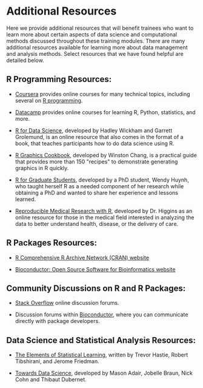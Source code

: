 # Additional Resources









Here we provide additional resources that will benefit trainees who want to learn more about certain aspects of data science and computational methods discussed throughout these training modules. There are many additional resources available for learning more about data management and analysis methods. Select resources that we have found helpful are detailed below.


## R Programming Resources:

+ [Coursera](https://www.coursera.org) provides online courses for many technical topics, including several on [R programming](https://www.coursera.org/courses?query=r).

+ [Datacamp](https://www.datacamp.com/) provides online courses for learning R, Python, statistics, and more.

+ [R for Data Science](https://r4ds.had.co.nz/), developed by Hadley Wickham and Garrett Grolemund, is an online resource that also comes in the format of a book, that teaches participants how to do data science using R.
  
+ [R Graphics Cookbook](https://r-graphics.org/), developed by Winston Chang, is a practical guide that provides more than 150 "recipes" to demonstrate generating graphics in R quickly.
  
+	[R for Graduate Students](https://bookdown.org/yih_huynh/Guide-to-R-Book/), developed by a PhD student, Wendy Huynh, who taught herself R as a needed component of her research while obtaining a PhD and wanted to share her experience and lessons learned.

+	[Reproducible Medical Research with R](https://bookdown.org/pdr_higgins/rmrwr/), developed by Dr. Higgins as an online resource for those in the medical field interested in analyzing the data to better understand health, disease, or the delivery of care.


## R Packages Resources:
  
+ [R Comprehensive R Archive Network (CRAN) website](https://cran.r-project.org/)
  
+	[Bioconductor: Open Source Software for Bioinformatics website](https://www.bioconductor.org/)


## Community Discussions on R and R Packages:

+ [Stack Overflow](https://stackoverflow.com/questions) online discussion forums.
  
+ Discussion forums within [Bioconductor](https://www.bioconductor.org/), where you can communicate directly with package developers.


## Data Science and Statistical Analysis Resources:
  
+ [The Elements of Statistical Learning](https://web.stanford.edu/~hastie/ElemStatLearn/printings/ESLII_print12_toc.pdf), written by Trevor Hastie, Robert Tibshirani, and Jerome Friedman.

+	[Towards Data Science](https://towardsdatascience.com/), developed by Mason Adair, Jobelle Braun, Nick Cohn and Thibaut Dubernet.

